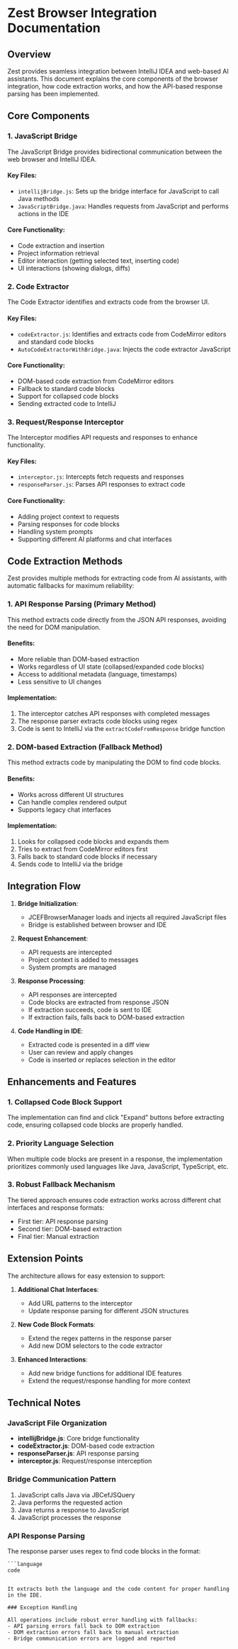 # Zest Browser Integration Documentation

## Overview

Zest provides seamless integration between IntelliJ IDEA and web-based AI assistants. This document explains the core components of the browser integration, how code extraction works, and how the API-based response parsing has been implemented.

## Core Components

### 1. JavaScript Bridge

The JavaScript Bridge provides bidirectional communication between the web browser and IntelliJ IDEA.

#### Key Files:
- `intellijBridge.js`: Sets up the bridge interface for JavaScript to call Java methods
- `JavaScriptBridge.java`: Handles requests from JavaScript and performs actions in the IDE

#### Core Functionality:
- Code extraction and insertion
- Project information retrieval
- Editor interaction (getting selected text, inserting code)
- UI interactions (showing dialogs, diffs)

### 2. Code Extractor

The Code Extractor identifies and extracts code from the browser UI.

#### Key Files:
- `codeExtractor.js`: Identifies and extracts code from CodeMirror editors and standard code blocks
- `AutoCodeExtractorWithBridge.java`: Injects the code extractor JavaScript

#### Core Functionality:
- DOM-based code extraction from CodeMirror editors
- Fallback to standard code blocks
- Support for collapsed code blocks
- Sending extracted code to IntelliJ

### 3. Request/Response Interceptor

The Interceptor modifies API requests and responses to enhance functionality.

#### Key Files:
- `interceptor.js`: Intercepts fetch requests and responses
- `responseParser.js`: Parses API responses to extract code

#### Core Functionality:
- Adding project context to requests
- Parsing responses for code blocks
- Handling system prompts
- Supporting different AI platforms and chat interfaces

## Code Extraction Methods

Zest provides multiple methods for extracting code from AI assistants, with automatic fallbacks for maximum reliability:

### 1. API Response Parsing (Primary Method)

This method extracts code directly from the JSON API responses, avoiding the need for DOM manipulation.

#### Benefits:
- More reliable than DOM-based extraction
- Works regardless of UI state (collapsed/expanded code blocks)
- Access to additional metadata (language, timestamps)
- Less sensitive to UI changes

#### Implementation:
1. The interceptor catches API responses with completed messages
2. The response parser extracts code blocks using regex
3. Code is sent to IntelliJ via the `extractCodeFromResponse` bridge function

### 2. DOM-based Extraction (Fallback Method)

This method extracts code by manipulating the DOM to find code blocks.

#### Benefits:
- Works across different UI structures
- Can handle complex rendered output
- Supports legacy chat interfaces

#### Implementation:
1. Looks for collapsed code blocks and expands them
2. Tries to extract from CodeMirror editors first
3. Falls back to standard code blocks if necessary
4. Sends code to IntelliJ via the bridge

## Integration Flow

1. **Bridge Initialization**:
   - JCEFBrowserManager loads and injects all required JavaScript files
   - Bridge is established between browser and IDE

2. **Request Enhancement**:
   - API requests are intercepted
   - Project context is added to messages
   - System prompts are managed

3. **Response Processing**:
   - API responses are intercepted
   - Code blocks are extracted from response JSON
   - If extraction succeeds, code is sent to IDE
   - If extraction fails, falls back to DOM-based extraction

4. **Code Handling in IDE**:
   - Extracted code is presented in a diff view
   - User can review and apply changes
   - Code is inserted or replaces selection in the editor

## Enhancements and Features

### 1. Collapsed Code Block Support

The implementation can find and click "Expand" buttons before extracting code, ensuring collapsed code blocks are properly handled.

### 2. Priority Language Selection

When multiple code blocks are present in a response, the implementation prioritizes commonly used languages like Java, JavaScript, TypeScript, etc.

### 3. Robust Fallback Mechanism

The tiered approach ensures code extraction works across different chat interfaces and response formats:
- First tier: API response parsing
- Second tier: DOM-based extraction
- Final tier: Manual extraction

## Extension Points

The architecture allows for easy extension to support:

1. **Additional Chat Interfaces**:
   - Add URL patterns to the interceptor
   - Update response parsing for different JSON structures

2. **New Code Block Formats**:
   - Extend the regex patterns in the response parser
   - Add new DOM selectors to the code extractor

3. **Enhanced Interactions**:
   - Add new bridge functions for additional IDE features
   - Extend the request/response handling for more context

## Technical Notes

### JavaScript File Organization

- **intellijBridge.js**: Core bridge functionality
- **codeExtractor.js**: DOM-based code extraction
- **responseParser.js**: API response parsing
- **interceptor.js**: Request/response interception

### Bridge Communication Pattern

1. JavaScript calls Java via JBCefJSQuery
2. Java performs the requested action
3. Java returns a response to JavaScript
4. JavaScript processes the response

### API Response Parsing

The response parser uses regex to find code blocks in the format:
```
```language
code
```
```

It extracts both the language and the code content for proper handling in the IDE.

### Exception Handling

All operations include robust error handling with fallbacks:
- API parsing errors fall back to DOM extraction
- DOM extraction errors fall back to manual extraction
- Bridge communication errors are logged and reported